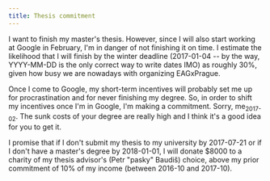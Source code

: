 ```yaml
---
title: Thesis commitment
---
```


I want to finish my master's thesis. However, since I will also start working
at Google in February, I'm in danger of not finishing it on time.
I estimate the likelihood that I will finish by the winter deadline (2017-01-04
-- by the way, YYYY-MM-DD is the only correct way to write dates IMO) as roughly
30%, given how busy we are nowadays with organizing EAGxPrague.

Once I come to Google, my short-term incentives will probably set me up for
procrastination and for never finishing my degree.
So, in order to shift my incentives once I'm in Google, I'm making
a commitment. Sorry, me<sub>2017-02</sub>. The sunk costs of your degree are
really high and I think it's a good idea for you to get it.

I promise that if I don't submit my thesis to my university by 2017-07-21
or if I don't have a master's degree by 2018-01-01, I will donate $8000 to
a charity of my thesis advisor's (Petr "pasky" Baudiš) choice, above my prior
commitment of 10% of my income (between 2016-10 and 2017-10).
